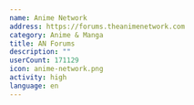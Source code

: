 ```yaml
---
name: Anime Network
address: https://forums.theanimenetwork.com
category: Anime & Manga
title: AN Forums
description: ""
userCount: 171129
icon: anime-network.png
activity: high
language: en
---
```

